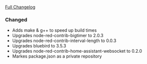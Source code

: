 [Full Changelog][changelog]

### Changed

- Adds make & g++ to speed up build times
- Upgrades node-red-contrib-bigtimer to 2.0.3
- Upgrades node-red-contrib-interval-length to 0.0.3
- Upgrades bluebird to 3.5.3
- Upgrades node-red-contrib-home-assistant-websocket to 0.2.0
- Markes package.json as a private repository

[changelog]: https://github.com/hassio-addons/addon-node-red/compare/v1.0.1...v1.1.0
